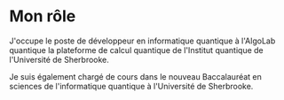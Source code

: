 # Mon rôle

J'occupe le poste de développeur en informatique quantique à l'AlgoLab quantique la plateforme de calcul quantique de l'Institut quantique de l'Université de Sherbrooke. 

Je suis également chargé de cours dans le nouveau Baccalauréat en sciences de l'informatique quantique à l'Université de Sherbrooke.